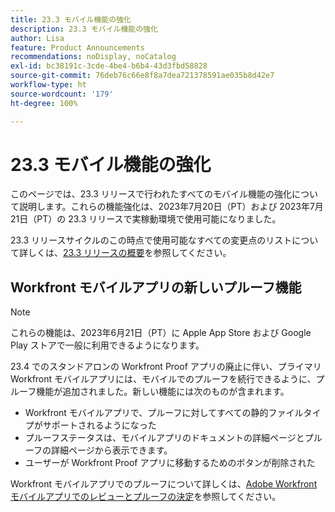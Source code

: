 ```yaml
---
title: 23.3 モバイル機能の強化
description: 23.3 モバイル機能の強化
author: Lisa
feature: Product Announcements
recommendations: noDisplay, noCatalog
exl-id: bc38191c-3cde-4be4-b6b4-43d3fbd58828
source-git-commit: 76deb76c66e8f8a7dea721378591ae035b8d42e7
workflow-type: ht
source-wordcount: '179'
ht-degree: 100%

---
```


# 23.3 モバイル機能の強化

このページでは、23.3 リリースで行われたすべてのモバイル機能の強化について説明します。これらの機能強化は、2023年7月20日（PT）および 2023年7月21日（PT）の 23.3 リリースで実稼動環境で使用可能になりました。

23.3 リリースサイクルのこの時点で使用可能なすべての変更点のリストについて詳しくは、[23.3 リリースの概要](/help/quicksilver/product-announcements/product-releases/23.3-release-activity/23-3-release-overview.md)を参照してください。

## Workfront モバイルアプリの新しいプルーフ機能

>[!NOTE]
>
>これらの機能は、2023年6月21日（PT）に Apple App Store および Google Play ストアで一般に利用できるようになります。

23.4 でのスタンドアロンの Workfront Proof アプリの廃止に伴い、プライマリ Workfront モバイルアプリには、モバイルでのプルーフを続行できるように、プルーフ機能が追加されました。新しい機能には次のものが含まれます。

* Workfront モバイルアプリで、プルーフに対してすべての静的ファイルタイプがサポートされるようになった
* プルーフステータスは、モバイルアプリのドキュメントの詳細ページとプルーフの詳細ページから表示できます。
* ユーザーが Workfront Proof アプリに移動するためのボタンが削除された

Workfront モバイルアプリでのプルーフについて詳しくは、[Adobe Workfront モバイルアプリでのレビューとプルーフの決定](/help/quicksilver/workfront-basics/mobile-apps/using-the-workfront-mobile-app/work-with-proofs-in-mobile-app.md)を参照してください。
